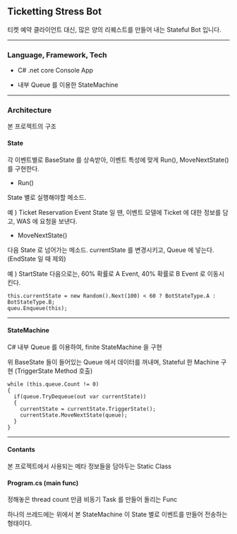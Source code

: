 ## Ticketting Stress Bot

티켓 예약 클라이언트 대신, 많은 양의 리퀘스트를 만들어 내는 Stateful Bot 입니다.

***

### Language, Framework, Tech

- C# .net core Console App

- 내부 Queue 를 이용한 StateMachine

***

### Architecture

본 프로젝트의 구조

#### State

각 이벤트별로 BaseState 를 상속받아, 이벤트 특성에 맞게 Run(), MoveNextState() 를 구현한다.

- Run()

State 별로 실행해야할 메소드.

예 ) Ticket Reservation Event State 일 땐, 이벤트 모델에 Ticket 에 대한 정보를 담고, WAS 에 요청을 보낸다.

- MoveNextState()

다음 State 로 넘어가는 메소드. currentState 를 변경시키고, Queue 에 넣는다. (EndState 일 때 제외)

예 ) StartState 다음으로는, 60% 확률로 A Event, 40% 확률로 B Event 로 이동시킨다.

``` 
this.currentState = new Random().Next(100) < 60 ? BotStateType.A : BotStateType.B; 
queu.Enqueue(this);
```

***

#### StateMachine

C# 내부 Queue 를 이용하여, finite StateMachine 을 구현

위 BaseState 들이 들어있는 Queue 에서 데이터를 꺼내며, Stateful 한 Machine 구현 (TriggerState Method 호출)

```
while (this.queue.Count != 0)
{
  if(queue.TryDequeue(out var currentState))
  {
    currentState = currentState.TriggerState();
    currentState.MoveNextState(queue);
  }
}
```

***

#### Contants

본 프로젝트에서 사용되는 메타 정보들을 담아두는 Static Class

#### Program.cs (main func)

정해놓은 thread count 만큼 비동기 Task 를 만들어 돌리는 Func

하나의 쓰레드에는 위에서 본 StateMachine 이 State 별로 이벤트를 만들어 전송하는 형태이다.
